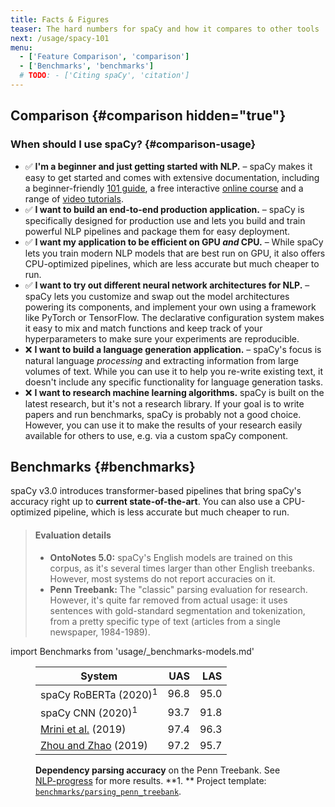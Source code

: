 ```yaml
---
title: Facts & Figures
teaser: The hard numbers for spaCy and how it compares to other tools
next: /usage/spacy-101
menu:
  - ['Feature Comparison', 'comparison']
  - ['Benchmarks', 'benchmarks']
  # TODO: - ['Citing spaCy', 'citation']
---
```


## Comparison {#comparison hidden="true"}

### When should I use spaCy? {#comparison-usage}

- ✅ **I'm a beginner and just getting started with NLP.** – spaCy makes it easy
  to get started and comes with extensive documentation, including a
  beginner-friendly [101 guide](/usage/spacy-101), a free interactive
  [online course](https://course.spacy.io) and a range of
  [video tutorials](https://www.youtube.com/c/ExplosionAI).
- ✅ **I want to build an end-to-end production application.** – spaCy is
  specifically designed for production use and lets you build and train powerful
  NLP pipelines and package them for easy deployment.
- ✅ **I want my application to be efficient on GPU _and_ CPU.** – While spaCy
  lets you train modern NLP models that are best run on GPU, it also offers
  CPU-optimized pipelines, which are less accurate but much cheaper to run.
- ✅ **I want to try out different neural network architectures for NLP.** –
  spaCy lets you customize and swap out the model architectures powering its
  components, and implement your own using a framework like PyTorch or
  TensorFlow. The declarative configuration system makes it easy to mix and
  match functions and keep track of your hyperparameters to make sure your
  experiments are reproducible.
- ❌ **I want to build a language generation application.** – spaCy's focus is
  natural language _processing_ and extracting information from large volumes of
  text. While you can use it to help you re-write existing text, it doesn't
  include any specific functionality for language generation tasks.
- ❌ **I want to research machine learning algorithms.** spaCy is built on the
  latest research, but it's not a research library. If your goal is to write
  papers and run benchmarks, spaCy is probably not a good choice. However, you
  can use it to make the results of your research easily available for others to
  use, e.g. via a custom spaCy component.

## Benchmarks {#benchmarks}

spaCy v3.0 introduces transformer-based pipelines that bring spaCy's accuracy
right up to **current state-of-the-art**. You can also use a CPU-optimized
pipeline, which is less accurate but much cheaper to run.

<!-- TODO: update benchmarks and intro -->

> #### Evaluation details
>
> - **OntoNotes 5.0:** spaCy's English models are trained on this corpus, as
>   it's several times larger than other English treebanks. However, most
>   systems do not report accuracies on it.
> - **Penn Treebank:** The "classic" parsing evaluation for research. However,
>   it's quite far removed from actual usage: it uses sentences with
>   gold-standard segmentation and tokenization, from a pretty specific type of
>   text (articles from a single newspaper, 1984-1989).

import Benchmarks from 'usage/\_benchmarks-models.md'

<Benchmarks />

<figure>

| System                                                                         |  UAS |  LAS |
| ------------------------------------------------------------------------------ | ---: | ---: |
| spaCy RoBERTa (2020)<sup>1</sup>                                               | 96.8 | 95.0 |
| spaCy CNN (2020)<sup>1</sup>                                                   | 93.7 | 91.8 |
| [Mrini et al.](https://khalilmrini.github.io/Label_Attention_Layer.pdf) (2019) | 97.4 | 96.3 |
| [Zhou and Zhao](https://www.aclweb.org/anthology/P19-1230/) (2019)             | 97.2 | 95.7 |

<figcaption class="caption">

**Dependency parsing accuracy** on the Penn Treebank. See
[NLP-progress](http://nlpprogress.com/english/dependency_parsing.html) for more
results. **1. ** Project template:
[`benchmarks/parsing_penn_treebank`](%%GITHUB_PROJECTS/benchmarks/parsing_penn_treebank).

</figcaption>

</figure>

<!-- TODO: ## Citing spaCy {#citation}

-->
